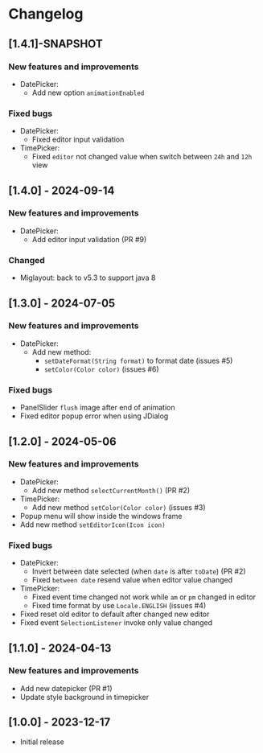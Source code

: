 # Changelog

## [1.4.1]-SNAPSHOT

### New features and improvements

- DatePicker:
  - Add new option `animationEnabled`

### Fixed bugs

- DatePicker:
  - Fixed editor input validation
- TimePicker:
  - Fixed `editor` not changed value when switch between `24h` and `12h` view

## [1.4.0] - 2024-09-14

### New features and improvements

- DatePicker:
  - Add editor input validation (PR #9)

### Changed

- Miglayout: back to v5.3 to support java 8

## [1.3.0] - 2024-07-05

### New features and improvements

- DatePicker:
  - Add new method:
    - `setDateFormat(String format)` to format date (issues #5)
    - `setColor(Color color)` (issues #6)

### Fixed bugs

- PanelSlider `flush` image after end of animation
- Fixed editor popup error when using JDialog

## [1.2.0] - 2024-05-06

### New features and improvements

- DatePicker:
  - Add new method `selectCurrentMonth()` (PR #2)
- TimePicker:
  - Add new method `setColor(Color color)` (issues #3)
- Popup menu will show inside the windows frame
- Add new method `setEditorIcon(Icon icon)`

### Fixed bugs

- DatePicker:
  - Invert between date selected (when `date` is after `toDate`) (PR #2)
  - Fixed `between date` resend value when editor value changed
- TimePicker: 
  - Fixed event time changed not work while `am` or `pm` changed in editor
  - Fixed time format by use `Locale.ENGLISH` (issues #4)
- Fixed reset old editor to default after changed new editor
- Fixed event `SelectionListener` invoke only value changed

## [1.1.0] - 2024-04-13

### New features and improvements

- Add new datepicker (PR #1) 
- Update style background in timepicker

## [1.0.0] - 2023-12-17

- Initial release
